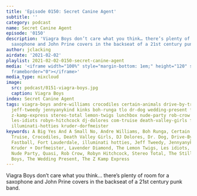 ```yaml
---
title: 'Episode 0150: Secret Canine Agent'
subtitle: ''
category: podcast
name: Secret Canine Agent
episode: '0150'
description: 'Viagra Boys don’t care what you think… there’s plenty of room for a
  saxophone and John Prine covers in the backseat of a 21st century punk band. '
author: jclacking
airdate: '2021-02-02'
playlist: 2021-02-02-0150-secret-canine-agent
media: '<iframe width="100%" style="margin-bottom: 1em;" height="120" src="https://www.mixcloud.com/widget/iframe/?feed=%2Fthe-lacking-org%2Fqdnqqe-150-secret-canine-agent%2F&hide_artwork=1&hide_cover=1&light=1"
  frameborder="0"></iframe>'
media_type: mixcloud
image:
  src: podcast/0151-viagra-boys.jpg
  caption: Viagra Boys
index: Secret Canine Agent
tags: viagra-boys andre-williams crocodiles certain-animals drive-by-truckers lavender-diamond
  jeff-tweedy jennyanykind kinks boh-runga tlo dr-dog wedding-present fort-lauderdale
  z-kamp-express stereo-total lemon-twigs lunchbox nude-party rob-crow stillmen quasi
  les-idiots robyn-hitchcock dj-dolores com-truise death-valley-girls fastball a-big-yes-a-small-no
  illuminati-hotties kruder-dorfmeister
keywords: A Big Yes And A Small No, Andre Williams, Boh Runga, Certain Animals, Com
  Truise, Crocodiles, Death Valley Girls, DJ Dolores, Dr. Dog, Drive-By Truckers,
  Fastball, Fort Lauderdale, illuminati hotties, Jeff Tweedy, Jennyanykind, The Kinks,
  Kruder + Dorfmeister, Lavender Diamond, The Lemon Twigs, Les idiots, Lunchbox, The
  Nude Party, Quasi, Rob Crow, Robyn Hitchcock, Stereo Total, The Stillmen, TLO, Viagra
  Boys, The Wedding Present, The Z Kamp Express
---
```

Viagra Boys don’t care what you think… there’s plenty of room for a saxophone and John Prine covers in the backseat of a 21st century punk band. 
